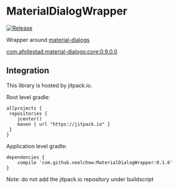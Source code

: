# MaterialDialogWrapper
[![Release](https://jitpack.io/v/noelchew/MaterialDialogWrapper.svg)](https://jitpack.io/#noelchew/MaterialDialogWrapper)

Wrapper around [material-dialogs](https://github.com/afollestad/material-dialogs)

[com.afollestad.material-dialogs:core:0.9.0.0](https://github.com/afollestad/material-dialogs/releases/tag/0.9.0.0)

## Integration
This library is hosted by jitpack.io.

Root level gradle:
```
allprojects {
 repositories {
    jcenter()
    maven { url "https://jitpack.io" }
 }
}
```

Application level gradle:
```
dependencies {
    compile 'com.github.noelchew:MaterialDialogWrapper:0.1.6'
}
```
Note: do not add the jitpack.io repository under buildscript
